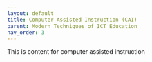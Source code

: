 ```yaml
---
layout: default
title: Computer Assisted Instruction (CAI)
parent: Modern Techniques of ICT Education
nav_order: 3
---
```


This is content for computer assisted instruction
